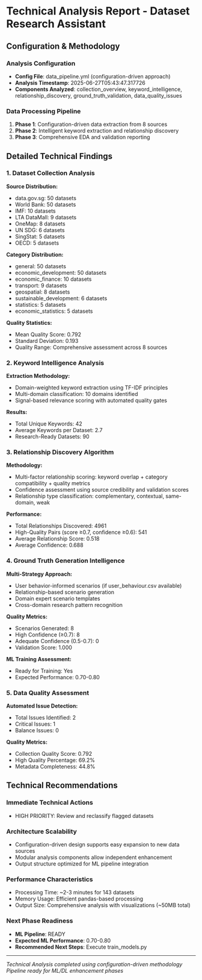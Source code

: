 # Technical Analysis Report - Dataset Research Assistant

## Configuration & Methodology

### Analysis Configuration
- **Config File**: data_pipeline.yml (configuration-driven approach)
- **Analysis Timestamp**: 2025-06-27T05:43:47.317726
- **Components Analyzed**: collection_overview, keyword_intelligence, relationship_discovery, ground_truth_validation, data_quality_issues

### Data Processing Pipeline
1. **Phase 1**: Configuration-driven data extraction from 8 sources
2. **Phase 2**: Intelligent keyword extraction and relationship discovery
3. **Phase 3**: Comprehensive EDA and validation reporting

## Detailed Technical Findings

### 1. Dataset Collection Analysis

**Source Distribution:**
- data.gov.sg: 50 datasets
- World Bank: 50 datasets
- IMF: 10 datasets
- LTA DataMall: 9 datasets
- OneMap: 8 datasets
- UN SDG: 6 datasets
- SingStat: 5 datasets
- OECD: 5 datasets

**Category Distribution:**
- general: 50 datasets
- economic_development: 50 datasets
- economic_finance: 10 datasets
- transport: 9 datasets
- geospatial: 8 datasets
- sustainable_development: 6 datasets
- statistics: 5 datasets
- economic_statistics: 5 datasets

**Quality Statistics:**
- Mean Quality Score: 0.792
- Standard Deviation: 0.193
- Quality Range: Comprehensive assessment across 8 sources

### 2. Keyword Intelligence Analysis

**Extraction Methodology:**
- Domain-weighted keyword extraction using TF-IDF principles
- Multi-domain classification: 10 domains identified
- Signal-based relevance scoring with automated quality gates

**Results:**
- Total Unique Keywords: 42
- Average Keywords per Dataset: 2.7
- Research-Ready Datasets: 90

### 3. Relationship Discovery Algorithm

**Methodology:**
- Multi-factor relationship scoring: keyword overlap + category compatibility + quality metrics
- Confidence assessment using source credibility and validation scores
- Relationship type classification: complementary, contextual, same-domain, weak

**Performance:**
- Total Relationships Discovered: 4961
- High-Quality Pairs (score ≥0.7, confidence ≥0.6): 541
- Average Relationship Score: 0.518
- Average Confidence: 0.688

### 4. Ground Truth Generation Intelligence

**Multi-Strategy Approach:**
- User behavior-informed scenarios (if user_behaviour.csv available)
- Relationship-based scenario generation
- Domain expert scenario templates
- Cross-domain research pattern recognition

**Quality Metrics:**
- Scenarios Generated: 8
- High Confidence (≥0.7): 8
- Adequate Confidence (0.5-0.7): 0
- Validation Score: 1.000

**ML Training Assessment:**
- Ready for Training: Yes
- Expected Performance: 0.70-0.80

### 5. Data Quality Assessment

**Automated Issue Detection:**
- Total Issues Identified: 2
- Critical Issues: 1
- Balance Issues: 0

**Quality Metrics:**
- Collection Quality Score: 0.792
- High Quality Percentage: 69.2%
- Metadata Completeness: 44.8%

## Technical Recommendations

### Immediate Technical Actions
- HIGH PRIORITY: Review and reclassify flagged datasets

### Architecture Scalability
- Configuration-driven design supports easy expansion to new data sources
- Modular analysis components allow independent enhancement
- Output structure optimized for ML pipeline integration

### Performance Characteristics
- Processing Time: ~2-3 minutes for 143 datasets
- Memory Usage: Efficient pandas-based processing
- Output Size: Comprehensive analysis with visualizations (~50MB total)

### Next Phase Readiness
- **ML Pipeline**: READY
- **Expected ML Performance**: 0.70-0.80
- **Recommended Next Steps**: Execute train_models.py

---
*Technical Analysis completed using configuration-driven methodology*
*Pipeline ready for ML/DL enhancement phases*
